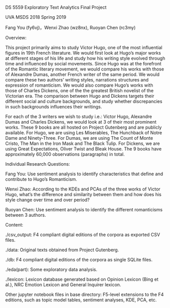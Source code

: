 DS 5559 Exploratory Text Analytics Final Project

UVA MSDS 2018 Spring 2019

Fang You (fy6vj)，Wenxi Zhao (wz8nx), Ruoyan Chen (rc3my)

Overview:

This project primarily aims to study Victor Hugo, one of the most influential figures in 19th French literature. We would first look at Hugo’s major works at different stages of his life and study how his writing style evolved through time and influenced by social movements. Since Hugo was at the forefront of the Romantic literary movement, we would compare his works with those of Alexandre Dumas, another French writer of the same period. We would compare these two authors’ writing styles, narrations structures and expression of romanticism. We would also compare Hugo’s works with those of Charles Dickens, one of the the greatest British novelist of the Victorian era. The comparison between Hugo and Dickens targets their different social and culture backgrounds, and study whether discrepancies in such backgrounds influences their writings.

For each of the 3 writers we wish to study i.e.: Victor Hugo, Alexandre Dumas and Charles Dickens, we would look at 3 of their most prominent works. These 9 books are all hosted on Project Gutenberg and are publicly available. For Hugo, we are using Les Miserables, The Hunchback of Notre Dame and Ninety-Three. For Dumas, we are using The Count of Monte Cristo, The Man in the Iron Mask and The Black Tulip. For Dickens, we are using Great Expectations, Oliver Twist and Bleak House. The 9 books have approximately 60,000 observations (paragraphs) in total.

Individual Research Questions:

Fang You: Use sentiment analysis to identify characteristics that define and contribute to Hugo’s Romanticism.

Wenxi Zhao: According to the KDEs and PCAs of the three works of Victor Hugo, what’s the difference and similarity between them and how does his style change over time and over period?

Ruoyan Chen: Use sentiment analysis to identify the different romanticisms between 3 authors.

Content:

./csv_output: F4 compliant digital editions of the corpora as exported CSV files.

./data: Original texts obtained from Project Gutenberg.

./db: F4 compliant digital editions of the corpora as single SQLite files.

./eda(part): Some exploratory data analysis.

./lexicon: Lexicon database generated based on Opinion Lexicon (Bing et al.), NRC Emotion Lexicon and General Inquirer lexicon.

Other jupyter notebook files in base directory: F5-level extensions to the F4 editions, such as topic model tables, sentiment analyses, KDE, PCA, etc.
